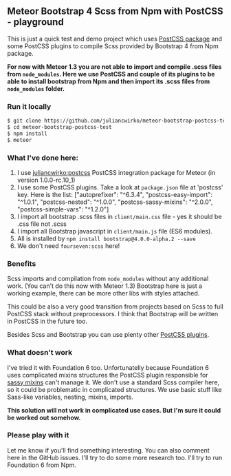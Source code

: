 ## Meteor Bootstrap 4 Scss from Npm with PostCSS - playground

This is just a quick test and demo project which uses [PostCSS package](https://github.com/juliancwirko/meteor-postcss/tree/meteor-1.3-in-progress) and some PostCSS plugins to compile Scss provided by Bootstrap 4 from Npm package.

**For now with Meteor 1.3 you are not able to import and compile .scss files from `node_modules`. Here we use PostCSS and couple of its plugins to be able to install bootstrap from Npm and then import its .scss files from `node_modules` folder.**

### Run it locally

```bash
$ git clone https://github.com/juliancwirko/meteor-bootstrap-postcss-test.git
$ cd meteor-bootstrap-postcss-test
$ npm install
$ meteor
```

### What I've done here:

1. I use [juliancwirko:postcss](https://github.com/juliancwirko/meteor-postcss/tree/meteor-1.3-in-progress) PostCSS integration package for Meteor (in version 1.0.0-rc.10_1)
2. I use some PostCSS plugins. Take a look at `package.json` file at 'postcss' key. Here is the list: ["autoprefixer": "^6.3.4", "postcss-easy-import": "^1.0.1", "postcss-nested": "^1.0.0", "postcss-sassy-mixins": "^2.0.0", "postcss-simple-vars": "^1.2.0"]
3. I import all bootstrap .scss files in `client/main.css` file - yes it should be .css file not .scss
4. I import all Bootstrap javascript in `client/main.js` file (ES6 modules).
5. All is installed by `npm install bootstrap@4.0.0-alpha.2 --save`
6. We don't need `fourseven:scss` here!

### Benefits

Scss imports and compilation from `node_modules` without any additional work. (You can't do this now with Meteor 1.3) Bootstrap here is just a working example, there can be more other libs with styles attached.

This could be also a very good transition from projects based on Scss to full PostCSS stack without preprocessors. I think that Bootstrap will be written in PostCSS in the future too.

Besides Scss and Bootstrap you can use plenty other [PostCSS plugins](http://postcss.parts/).

### What doesn't work

I've tried it with Foundation 6 too. Unfortunatelly because Foundation 6 uses complicated mixins structures the PostCSS plugin responsible for [sassy mixins](https://github.com/andyjansson/postcss-sassy-mixins) can't manage it. We don't use a standard Scss compiler here, so it could be problematic in complicated structures. We use basic stuff like Sass-like variables, nesting, mixins, imports.

**This solution will not work in complicated use cases. But I'm sure it could be worked out somehow.**

### Please play with it

Let me know if you'll find something interesting. You can also comment here in the GitHub issues.
I'll try to do some more research too. I'll try to run Foundation 6 from Npm.